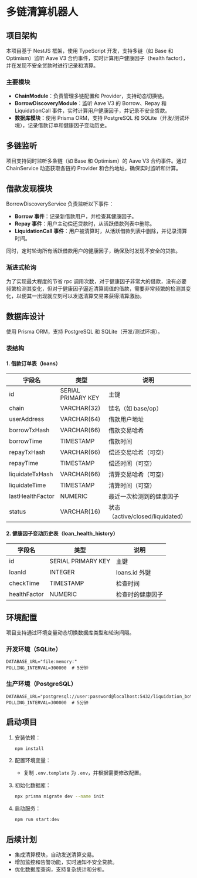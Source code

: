 # 多链清算机器人

## 项目架构

本项目基于 NestJS 框架，使用 TypeScript 开发，支持多链（如 Base 和 Optimism）监听 Aave V3 合约事件，实时计算用户健康因子（health factor），并在发现不安全贷款时进行记录和清算。

### 主要模块

- **ChainModule**：负责管理多链配置和 Provider，支持动态切换链。
- **BorrowDiscoveryModule**：监听 Aave V3 的 Borrow、Repay 和 LiquidationCall 事件，实时计算用户健康因子，并记录不安全贷款。
- **数据库模块**：使用 Prisma ORM，支持 PostgreSQL 和 SQLite（开发/测试环境），记录借款订单和健康因子变动历史。

## 多链监听

项目支持同时监听多条链（如 Base 和 Optimism）的 Aave V3 合约事件。通过 ChainService 动态获取各链的 Provider 和合约地址，确保实时监听和计算。

## 借款发现模块

BorrowDiscoveryService 负责监听以下事件：

- **Borrow 事件**：记录新借款用户，并检查其健康因子。
- **Repay 事件**：用户主动偿还贷款时，从活跃借款列表中删除。
- **LiquidationCall 事件**：用户被清算时，从活跃借款列表中删除，并记录清算时间。

同时，定时轮询所有活跃借款用户的健康因子，确保及时发现不安全的贷款。

### 渐进式轮询
为了实现最大程度的节省 rpc 调用次数，对于健康因子非常大的借款，没有必要频繁检测其变化，但对于健康因子逼近清算阈值的借款，需要非常频繁的检测其变化，以便其一出现就立刻可以发送清算交易来获得清算激励。

## 数据库设计

使用 Prisma ORM，支持 PostgreSQL 和 SQLite（开发/测试环境）。

### 表结构

#### 1. 借款订单表（loans）
| 字段名           | 类型           | 说明                   |
|------------------|----------------|------------------------|
| id               | SERIAL PRIMARY KEY | 主键                |
| chain            | VARCHAR(32)    | 链名（如 base/op）     |
| userAddress      | VARCHAR(64)    | 借款用户地址           |
| borrowTxHash     | VARCHAR(66)    | 借款交易哈希           |
| borrowTime       | TIMESTAMP      | 借款时间               |
| repayTxHash      | VARCHAR(66)    | 偿还交易哈希（可空）    |
| repayTime        | TIMESTAMP      | 偿还时间（可空）        |
| liquidateTxHash  | VARCHAR(66)    | 清算交易哈希（可空）    |
| liquidateTime    | TIMESTAMP      | 清算时间（可空）        |
| lastHealthFactor | NUMERIC        | 最近一次检测到的健康因子 |
| status           | VARCHAR(16)    | 状态（active/closed/liquidated）|

#### 2. 健康因子变动历史表（loan_health_history）
| 字段名           | 类型           | 说明                   |
|------------------|----------------|------------------------|
| id               | SERIAL PRIMARY KEY | 主键                |
| loanId           | INTEGER        | loans.id 外键           |
| checkTime        | TIMESTAMP      | 检查时间               |
| healthFactor     | NUMERIC        | 检查时的健康因子        |

## 环境配置

项目支持通过环境变量动态切换数据库类型和轮询间隔。

### 开发环境（SQLite）
```
DATABASE_URL="file:memory:"
POLLING_INTERVAL=300000  # 5分钟
```

### 生产环境（PostgreSQL）
```
DATABASE_URL="postgresql://user:password@localhost:5432/liquidation_bot"
POLLING_INTERVAL=300000  # 5分钟
```

## 启动项目

1. 安装依赖：
   ```bash
   npm install
   ```

2. 配置环境变量：
   - 复制 `.env.template` 为 `.env`，并根据需要修改配置。

3. 初始化数据库：
   ```bash
   npx prisma migrate dev --name init
   ```

4. 启动服务：
   ```bash
   npm run start:dev
   ```

## 后续计划

- 集成清算模块，自动发送清算交易。
- 增加监控和告警功能，实时通知不安全贷款。
- 优化数据库查询，支持复杂统计和分析。
